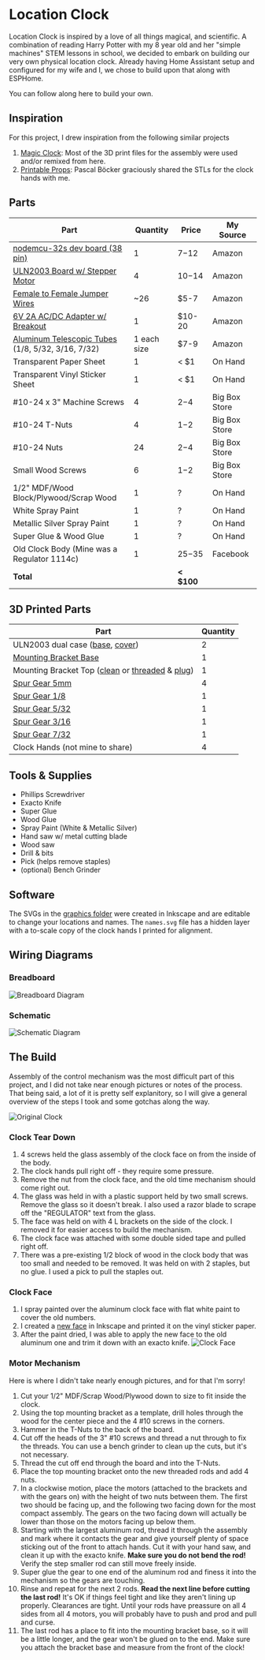 # Location Clock

Location Clock is inspired by a love of all things magical, and scientific. A combination of reading Harry Potter with my 8 year old and her "simple machines"
STEM lessons in school, we decided to embark on building our very own physical location clock. Already having Home Assistant setup and configured for my wife
and I, we chose to build upon that along with ESPHome.

You can follow along here to build your own.

## Inspiration

For this project, I drew inspiration from the following similar projects

1. [Magic Clock](https://github.com/brgerig/Magic-Clock): Most of the 3D print files for the assembly were used and/or remixed from here.
2. [Printable Props](https://printableprops.jimdo.com/en/harry-potter/weasley-clock/): Pascal Böcker graciously shared the STLs for the clock hands with me.

## Parts

| Part                                                   | Quantity    | Price       | My Source     |
|--------------------------------------------------------|-------------|-------------|---------------|
| [nodemcu-32s dev board (38 pin)][1]                    | 1           | $7-$12      | Amazon        |
| [ULN2003 Board w/ Stepper Motor][2]                    | 4           | $10-$14     | Amazon        |
| [Female to Female Jumper Wires][3]                     | ~26         | $5-7        | Amazon        |
| [6V 2A AC/DC Adapter w/ Breakout][4]                   | 1           | $10-20      | Amazon        |
| [Aluminum Telescopic Tubes][5] (1/8, 5/32, 3/16, 7/32) | 1 each size | $7-9        | Amazon        |
| Transparent Paper Sheet                                | 1           | < $1        | On Hand       |
| Transparent Vinyl Sticker Sheet                        | 1           | < $1        | On Hand       |
| #10-24 x 3" Machine Screws                             | 4           | $2-$4       | Big Box Store |
| #10-24 T-Nuts                                          | 4           | $1-$2       | Big Box Store |
| #10-24 Nuts                                            | 24          | $2-$4       | Big Box Store |
| Small Wood Screws                                      | 6           | $1-$2       | Big Box Store |
| 1/2" MDF/Wood Block/Plywood/Scrap Wood                 | 1           | ?           | On Hand       |
| White Spray Paint                                      | 1           | ?           | On Hand       |
| Metallic Silver Spray Paint                            | 1           | ?           | On Hand       |
| Super Glue & Wood Glue                                 | 1           | ?           | On Hand       |
| Old Clock Body (Mine was a Regulator 1114c)            | 1           | $25-$35     | Facebook      |
| **Total**                                              |             | **< $100**  |               |

## 3D Printed Parts

| Part                                                             | Quantity |
|------------------------------------------------------------------|----------|
| ULN2003 dual case ([base][6], [cover][7])                        | 2        |
| [Mounting Bracket Base][8]                                       | 1        |
| Mounting Bracket Top ([clean][9] or [threaded][10] & [plug][11]) | 1        |
| [Spur Gear 5mm][12]                                              | 4        |
| [Spur Gear 1/8][13]                                              | 1        |
| [Spur Gear 5/32][14]                                             | 1        |
| [Spur Gear 3/16][15]                                             | 1        |
| [Spur Gear 7/32][16]                                             | 1        |
| Clock Hands (not mine to share)                                  | 4        |

## Tools & Supplies

- Phillips Screwdriver
- Exacto Knife
- Super Glue
- Wood Glue
- Spray Paint (White & Metallic Silver)
- Hand saw w/ metal cutting blade
- Wood saw
- Drill & bits
- Pick (helps remove staples)
- (optional) Bench Grinder

## Software

The SVGs in the [graphics folder](https://github.com/hunterjm/location-clock/tree/main/graphics) were created in Inkscape and are editable to change your locations and names. The `names.svg` file has a hidden layer with a to-scale copy of the clock hands I printed for alignment.

## Wiring Diagrams

### Breadboard
![Breadboard Diagram](static/images/diagram_bb.png)

### Schematic
![Schematic Diagram](static/images/diagram_schem.png)

## The Build

Assembly of the control mechanism was the most difficult part of this project, and I did not take near enough pictures or notes of the process. That being said, a lot of it
is pretty self explanitory, so I will give a general overview of the steps I took and some gotchas along the way.

![Original Clock](static/images/original_clock.jpg)

### Clock Tear Down

1. 4 screws held the glass assembly of the clock face on from the inside of the body.
2. The clock hands pull right off - they require some pressure.
3. Remove the nut from the clock face, and the old time mechanism should come right out.
4. The glass was held in with a plastic support held by two small screws. Remove the glass so it doesn't break. I also used a razor blade to scrape off the "REGULATOR" text from the glass.
5. The face was held on with 4 L brackets on the side of the clock. I removed it for easier access to build the mechanism.
5. The clock face was attached with some double sided tape and pulled right off.
6. There was a pre-existing 1/2 block of wood in the clock body that was too small and needed to be removed. It was held on with 2 staples, but no glue. I used a pick to pull the staples out.

### Clock Face

1. I spray painted over the aluminum clock face with flat white paint to cover the old numbers.
2. I created a [new face](https://github.com/hunterjm/location-clock/blob/main/graphics/clock_face.svg) in Inkscape and printed it on the vinyl sticker paper.
3. After the paint dried, I was able to apply the new face to the old aluminum one and trim it down with an exacto knife.
![Clock Face](static/images/face.jpg)

### Motor Mechanism

Here is where I didn't take nearly enough pictures, and for that I'm sorry!

1. Cut your 1/2" MDF/Scrap Wood/Plywood down to size to fit inside the clock.
2. Using the top mounting bracket as a template, drill holes through the wood for the center piece and the 4 #10 screws in the corners.
3. Hammer in the T-Nuts to the back of the board.
4. Cut off the heads of the 3" #10 screws and thread a nut through to fix the threads. You can use a bench grinder to clean up the cuts, but it's not necessary.
5. Thread the cut off end through the board and into the T-Nuts.
6. Place the top mounting bracket onto the new threaded rods and add 4 nuts.
7. In a clockwise motion, place the motors (attached to the brackets and with the gears on) with the height of two nuts between them. The first two should be facing up, and the following two facing down for the most compact assembly. The gears on the two facing down will actually be lower than those on the motors facing up below them.
8. Starting with the largest aluminum rod, thread it through the assembly and mark where it contacts the gear and give yourself plenty of space sticking out of the front to attach hands. Cut it with your hand saw, and clean it up with the exacto knife. **Make sure you do not bend the rod!** Verify the step smaller rod can still move freely inside.
9. Super glue the gear to one end of the aluminum rod and finess it into the mechanism so the gears are touching.
10. Rinse and repeat for the next 2 rods.  **Read the next line before cutting the last rod!** It's OK if things feel tight and like they aren't lining up properly. Clearances are tight. Until your rods have preassure on all 4 sides from all 4 motors, you will probably have to push and prod and pull and curse.
11. The last rod has a place to fit into the mounting bracket base, so it will be a little longer, and the gear won't be glued on to the end. Make sure you attach the bracket base and measure from the front of the clock!

[1]: <https://www.amazon.com/dp/B0718T232Z>
[2]: <https://www.amazon.com/dp/B015RQ97W8>
[3]: <https://www.amazon.com/dp/B01L5ULRUA>
[4]: <https://www.amazon.com/dp/B08VWG1S1V>
[5]: <https://www.amazon.com/dp/B07VS4823F>
[6]: <https://github.com/hunterjm/location-clock/blob/main/stl_files/ULN2003-dual.stl>
[7]: <https://github.com/hunterjm/location-clock/blob/main/stl_files/ULN2003-dual-cover.stl>
[8]: <https://github.com/hunterjm/location-clock/blob/main/stl_files/mounting-bracket-base.stl>
[9]: <https://github.com/hunterjm/location-clock/blob/main/stl_files/mounting-bracket-top.stl>
[10]: <https://github.com/hunterjm/location-clock/blob/main/stl_files/mounting-bracket-top-threaded.stl>
[11]: <https://github.com/hunterjm/location-clock/blob/main/stl_files/mounting-bracket-top-threaded-plug.stl>
[12]: <https://github.com/hunterjm/location-clock/blob/main/stl_files/spur_gear_5mm.stl>
[13]: <https://github.com/hunterjm/location-clock/blob/main/stl_files/spur-gear-1-8th.stl>
[14]: <https://github.com/hunterjm/location-clock/blob/main/stl_files/spur-gear-5-32nd.stl>
[15]: <https://github.com/hunterjm/location-clock/blob/main/stl_files/spur-gear-3-16th.stl>
[16]: <https://github.com/hunterjm/location-clock/blob/main/stl_files/spur-gear-7-32.stl>